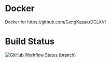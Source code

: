 # Docker
Docker for https://github.com/GengKapak/DCLXVI

# Build Status
<a href="https://github.com/AnggaR96s/Docker/actions?query=branch%3Akinetic"> <img alt="GitHub Workflow Status (branch)" src="https://img.shields.io/github/workflow/status/AnggaR96s/Docker/Docker%20Build/kinetic?color=blue&label=Docker%20build&logo=github%20actions&logoColor=green&style=for-the-badge" /></a>

